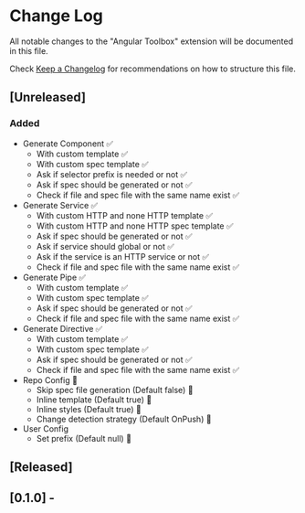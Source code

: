 # Change Log

All notable changes to the "Angular Toolbox" extension will be documented in this file.

Check [Keep a Changelog](http://keepachangelog.com/) for recommendations on how to structure this file.

## [Unreleased]

### Added

- Generate Component ✅
  - With custom template ✅
  - With custom spec template ✅
  - Ask if selector prefix is needed or not ✅
  - Ask if spec should be generated or not ✅
  - Check if file and spec file with the same name exist ✅
- Generate Service ✅
  - With custom HTTP and none HTTP template ✅
  - With custom HTTP and none HTTP spec template ✅
  - Ask if spec should be generated or not ✅
  - Ask if service should global or not ✅
  - Ask if the service is an HTTP service or not ✅
  - Check if file and spec file with the same name exist ✅
- Generate Pipe ✅
  - With custom template ✅
  - With custom spec template ✅
  - Ask if spec should be generated or not ✅
  - Check if file and spec file with the same name exist ✅
- Generate Directive ✅
  - With custom template ✅
  - With custom spec template ✅
  - Ask if spec should be generated or not ✅
  - Check if file and spec file with the same name exist ✅
- Repo Config 🔄
  - Skip spec file generation (Default false) 🔄
  - Inline template (Default true) 🔄
  - Inline styles (Default true) 🔄
  - Change detection strategy (Default OnPush) 🔄
- User Config
  - Set prefix (Default null) 🔄

## [Released]

## [0.1.0] -
